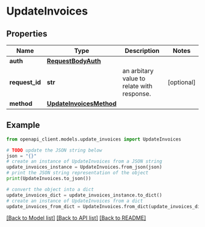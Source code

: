 # UpdateInvoices


## Properties

Name | Type | Description | Notes
------------ | ------------- | ------------- | -------------
**auth** | [**RequestBodyAuth**](RequestBodyAuth.md) |  | 
**request_id** | **str** | an arbitary value to relate with response. | [optional] 
**method** | [**UpdateInvoicesMethod**](UpdateInvoicesMethod.md) |  | 

## Example

```python
from openapi_client.models.update_invoices import UpdateInvoices

# TODO update the JSON string below
json = "{}"
# create an instance of UpdateInvoices from a JSON string
update_invoices_instance = UpdateInvoices.from_json(json)
# print the JSON string representation of the object
print(UpdateInvoices.to_json())

# convert the object into a dict
update_invoices_dict = update_invoices_instance.to_dict()
# create an instance of UpdateInvoices from a dict
update_invoices_from_dict = UpdateInvoices.from_dict(update_invoices_dict)
```
[[Back to Model list]](../README.md#documentation-for-models) [[Back to API list]](../README.md#documentation-for-api-endpoints) [[Back to README]](../README.md)


